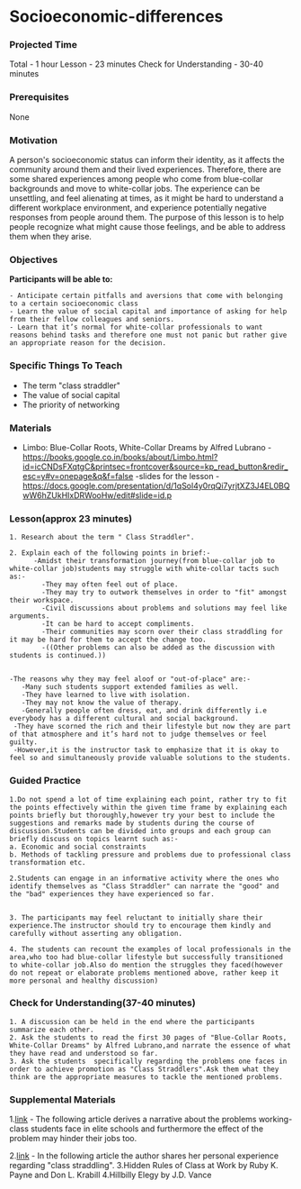 # Socioeconomic-differences

### Projected Time
Total - 1 hour
Lesson - 23 minutes
Check for Understanding - 30-40 minutes


### Prerequisites

None

### Motivation
A person's socioeconomic status can inform their identity, as it affects the community around them and their lived experiences. Therefore, there are some shared experiences among people who come from blue-collar backgrounds and move to white-collar jobs. The experience can be unsettling, and feel alienating at times, as it might be hard to understand a different workplace environment, and experience potentially negative responses from people around them. The purpose of this lesson is to help people recognize what might cause those feelings, and be able to address them when they arise.

### Objectives
**Participants will be able to:**
    
	- Anticipate certain pitfalls and aversions that come with belonging to a certain socioeconomic class
    - Learn the value of social capital and importance of asking for help from their fellow colleagues and seniors.
    - Learn that it’s normal for white-collar professionals to want reasons behind tasks and therefore one must not panic but rather give an appropriate reason for the decision.


### Specific Things To Teach
   
   - The term "class straddler"
   - The value of social capital
   - The priority of networking

### Materials

- Limbo: Blue-Collar Roots, White-Collar Dreams by Alfred Lubrano - <https://books.google.co.in/books/about/Limbo.html?id=icCNDsFXqtgC&printsec=frontcover&source=kp_read_button&redir_esc=y#v=onepage&q&f=false>
-slides for the lesson - <https://docs.google.com/presentation/d/1qSol4y0rqQi7yrjtXZ3J4EL0BQwW6hZUkHIxDRWooHw/edit#slide=id.p>   

    

### Lesson(approx 23 minutes)

    1. Research about the term " Class Straddler".

    2. Explain each of the following points in brief:-
          -Amidst their transformation journey(from blue-collar job to white-collar job)students may struggle with white-collar tacts such as:-
	        -They may often feel out of place.
            -They may try to outwork themselves in order to "fit" amongst their workspace.
	        -Civil discussions about problems and solutions may feel like arguments.
	        -It can be hard to accept compliments.
	        -Their communities may scorn over their class straddling for it may be hard for them to accept the change too.
	        -((Other problems can also be added as the discussion with students is continued.))
	   

    -The reasons why they may feel aloof or "out-of-place" are:-
	   -Many such students support extended families as well.
	   -They have learned to live with isolation.
	   -They may not know the value of therapy.
	   -Generally people often dress, eat, and drink differently i.e everybody has a different cultural and social background.
     -They have scorned the rich and their lifestyle but now they are part of that atmosphere and it’s hard not to judge themselves or feel guilty.
     -However,it is the instructor task to emphasize that it is okay to feel so and simultaneously provide valuable solutions to the students.


### Guided Practice

    1.Do not spend a lot of time explaining each point, rather try to fit the points effectively within the given time frame by explaining each points briefly but thoroughly,however try your best to include the suggestions and remarks made by students during the course of discussion.Students can be divided into groups and each group can briefly discuss on topics learnt such as:-
    a. Economic and social constraints
    b. Methods of tackling pressure and problems due to professional class transformation etc.

    2.Students can engage in an informative activity where the ones who identify themselves as "Class Straddler" can narrate the "good" and the "bad" experiences they have experienced so far.


    3. The participants may feel reluctant to initially share their experience.The instructor should try to encourage them kindly and carefully without asserting any obligation.

    4. The students can recount the examples of local professionals in the area,who too had blue-collar lifestyle but successfully transitioned to white-collar job.Also do mention the struggles they faced(however do not repeat or elaborate problems mentioned above, rather keep it more personal and healthy discussion)

### Check for Understanding(37-40 minutes)

    1. A discussion can be held in the end where the participants summarize each other.
    2. Ask the students to read the first 30 pages of "Blue-Collar Roots, White-Collar Dreams" by Alfred Lubrano,and narrate the essence of what they have read and understood so far.  
    3. Ask the students  specifically regarding the problems one faces in order to achieve promotion as "Class Straddlers".Ask them what they think are the appropriate measures to tackle the mentioned problems.
     

### Supplemental Materials
1.[link](https://genprogress.org/straddling-college-and-working-class/) - The following article derives a narrative about the problems working-class students face in elite schools and furthermore the effect of the problem may hinder their jobs too.

2.[link](https://www.ridefreefearlessmoney.com/blog/2018/09/class-straddling-on-being-formerly-working-class/) - In the following article the author shares her personal experience regarding "class straddling".
    3.Hidden Rules of Class at Work by Ruby K. Payne and Don L. Krabill
    4.Hillbilly Elegy by J.D. Vance

